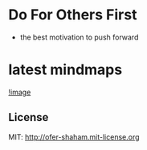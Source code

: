 Do For Others First
==
- the best motivation to push forward


latest mindmaps
==
[!image](./MINDMAPS/msfe1-4.png)


## License
MIT: http://ofer-shaham.mit-license.org

